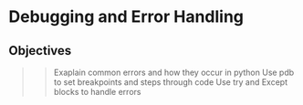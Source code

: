 # Debugging and Error Handling

## Objectives

>> Exaplain common errors and how they occur in python
>> Use pdb to set breakpoints and steps through code
>> Use try and Except blocks to handle errors
